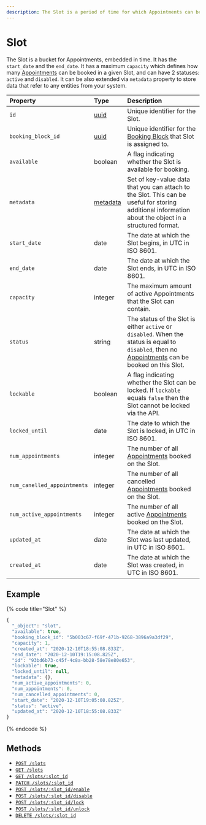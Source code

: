```yaml
---
description: The Slot is a period of time for which Appointments can be booked.
---
```


# Slot

The Slot is a bucket for Appointments, embedded in time. It has the `start_date` and the `end_date`. It has a maximum `capacity` which defines how many [Appointments](../appointment/) can be booked in a given Slot, and can have 2 statuses: `active` and `disabled`. It can be also extended via `metadata` property to store data that refer to any entities from your system.

| Property | Type | Description |
| :--- | :--- | :--- |
| `id` | [uuid](https://en.wikipedia.org/wiki/Universally_unique_identifier) | Unique identifier for the Slot. |
| `booking_block_id` | [uuid](https://en.wikipedia.org/wiki/Universally_unique_identifier) | Unique identifier for the [Booking Block](../booking-block/) that Slot is assigned to. |
| `available` | boolean | A flag indicating whether the Slot is available for booking. |
| `metadata` | [metadata](../../metadata.md) | Set of key-value data that you can attach to the Slot. This can be useful for storing additional information about the object in a structured format. |
| `start_date` | date | The date at which the Slot begins, in UTC in ISO 8601. |
| `end_date` | date | The date at which the Slot ends, in UTC in ISO 8601. |
| `capacity` | integer | The maximum amount of active Appointments that the Slot can contain. |
| `status` | string | The status of the Slot is either `active` or `disabled`. When the status is equal to `disabled`, then no [Appointments](../appointment/) can be booked on this Slot. |
| `lockable` | boolean | A flag indicating whether the Slot can be locked. If `lockable` equals `false` then the Slot cannot be locked via the API. |
| `locked_until` | date | The date to which the Slot is locked, in UTC in ISO 8601.  |
| `num_appointments` | integer | The number of all [Appointments](../appointment/) booked on the Slot. |
| `num_canelled_appointments` | integer | The number of all cancelled [Appointments](../appointment/) booked on the Slot. |
| `num_active_appointments` | integer | The number of all active [Appointments](../appointment/) booked on the Slot. |
| `updated_at` | date | The date at which the Slot was last updated, in UTC in ISO 8601. |
| `created_at` | date | The date at which the Slot was created, in UTC in ISO 8601. |

## Example

{% code title="Slot" %}
```javascript
{
  "_object": "slot",
  "available": true,
  "booking_block_id": "5b003c67-f69f-471b-9268-3896a9a3df29",
  "capacity": 1,
  "created_at": "2020-12-10T18:55:08.833Z",
  "end_date": "2020-12-10T19:15:08.825Z",
  "id": "93bd6b73-c45f-4c8a-bb28-58e78e80e653",
  "lockable": true,
  "locked_until": null,
  "metadata": {},
  "num_active_appointments": 0,
  "num_appointments": 0,
  "num_cancelled_appointments": 0,
  "start_date": "2020-12-10T19:05:08.825Z",
  "status": "active",
  "updated_at": "2020-12-10T18:55:08.833Z"
}
```
{% endcode %}

## Methods

* [`POST /slots`](add-slots.md)
* [`GET /slots`](list-slots.md)
* [`GET /slots/:slot_id`](get-a-slot.md)
* [`PATCH /slots/:slot_id`](update-a-slot.md)
* [`POST /slots/:slot_id/enable`](enable-a-slot.md)
* [`POST /slots/:slot_id/disable`](disable-a-slot.md)
* [`POST /slots/:slot_id/lock`](lock-a-slot.md)
* [`POST /slots/:slot_id/unlock`](unlock-a-slot.md)
* [`DELETE /slots/:slot_id`](delete-a-slot.md)



